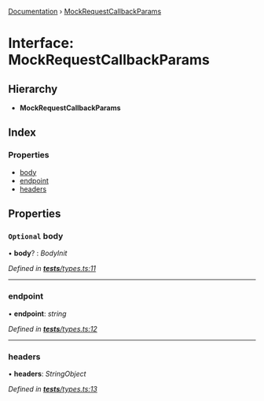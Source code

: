 [Documentation](../README.md) › [MockRequestCallbackParams](mockrequestcallbackparams.md)

# Interface: MockRequestCallbackParams

## Hierarchy

* **MockRequestCallbackParams**

## Index

### Properties

* [body](mockrequestcallbackparams.md#optional-body)
* [endpoint](mockrequestcallbackparams.md#endpoint)
* [headers](mockrequestcallbackparams.md#headers)

## Properties

### `Optional` body

• **body**? : *BodyInit*

*Defined in [__tests__/types.ts:11](https://github.com/dylanaubrey/getta/blob/e2378d7/src/__tests__/types.ts#L11)*

___

###  endpoint

• **endpoint**: *string*

*Defined in [__tests__/types.ts:12](https://github.com/dylanaubrey/getta/blob/e2378d7/src/__tests__/types.ts#L12)*

___

###  headers

• **headers**: *StringObject*

*Defined in [__tests__/types.ts:13](https://github.com/dylanaubrey/getta/blob/e2378d7/src/__tests__/types.ts#L13)*
